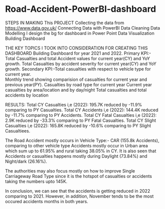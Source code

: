 # Road-Accident-PowerBI-dashboard

STEPS IN MAKING This PROJECT
Collecting the data from https://www.data.gov.uk/
Connecting Data with PowerBI
Data Cleaning 
Data Modelling
I design the bg for dashboard in Power Point
Data Visualization
Building Dashboard


THE KEY TOPICS I TOOK INTO CONSIDERATION FOR CREATING THIS DASHBOARD
Building Dashboard for year 2021 and 2022.
Primary KPI:- Total Casualties and total Accident values for current year(CY) and YoY growth.
              Total Casualties by accident severity for current year(CY) and YoY growth.
Secondary KPI:-Total casualties with respect to vehicle type for current year.   
               Monthly trend showing comparision of casualties for current year and previous year(PY).
Casualties by road type for current year
Current year casualties by area/location and by day/night
Total casualties and total accidents by location    


RESULTS:
Total CY Casualties i,e (2022): 195.7K reduced by -11.9% comparing to PY Casualties.
Total CY Accidents i,e (2022): 144.4K reduced by -11.7% comparing to PY Accidents.
Total CY Fatal Casualties i,e (2022): 2.9K reduced by -33.3% comparing to PY Fatal Casualties.
Total CY Slight Casualties i,e (2022): 165.8K reduced by -10.6% comparing to PY Slight Casualtiees.

The Road Accident mostly occurs in Vehicle Type:- CAR (155.8k Accidents), comparing to other vehicle type
Accidents mostly occur in Urban area which sum up to 61.95% and rural taking 38.05% in CY.
It is also seen that Accidents or casualties happens mostly during Daylight (73.84%) and Night/dark (26.16%).


The authorities may also focus mostly on how to improve Single Carriageway Road Type since it is the hotspot of casualties or accidents taking the numbers upto 145K. 

In conclusion, we can see that the accidents is getting reduced in 2022 comparing to 2021. However, in addition, November tends to be the most occured accidents months in both years. 










